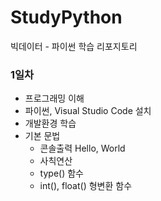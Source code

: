 # StudyPython
빅데이터 - 파이썬 학습 리포지토리


### 1일차
- 프로그래밍 이해
- 파이썬, Visual Studio Code 설치
- 개발환경 학습
- 기본 문법
    - 콘솔출력 Hello, World
    - 사칙연산
    - type() 함수
    - int(), float() 형변환 함수
